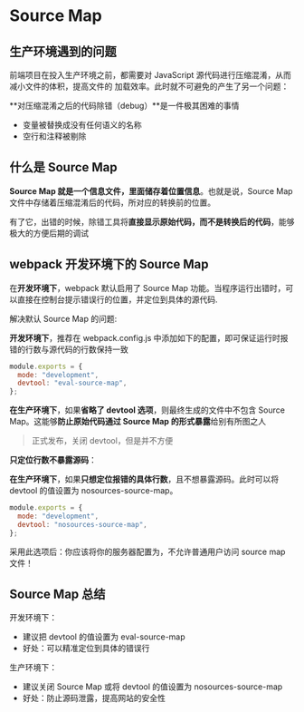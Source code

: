 # Source Map

## 生产环境遇到的问题

前端项目在投入生产环境之前，都需要对 JavaScript 源代码进行压缩混淆，从而减小文件的体积，提高文件的 加载效率。此时就不可避免的产生了另一个问题：

**对压缩混淆之后的代码除错（debug）**是一件极其困难的事情

- 变量被替换成没有任何语义的名称
- 空行和注释被剔除

## 什么是 Source Map

**Source Map 就是一个信息文件，里面储存着位置信息**。也就是说，Source Map 文件中存储着压缩混淆后的代码，所对应的转换前的位置。

有了它，出错的时候，除错工具将**直接显示原始代码，而不是转换后的代码**，能够极大的方便后期的调试

## webpack 开发环境下的 Source Map

在**开发环境下**，webpack 默认启用了 Source Map 功能。当程序运行出错时，可以直接在控制台提示错误行的位置，并定位到具体的源代码.

解决默认 Source Map 的问题:

**开发环境下**，推荐在 webpack.config.js 中添加如下的配置，即可保证运行时报错的行数与源代码的行数保持一致

```js
module.exports = {
  mode: "development",
  devtool: "eval-source-map",
};
```

**在生产环境下**，如果**省略了 devtool 选项**，则最终生成的文件中不包含 Source Map。这能够**防止原始代码通过 Source Map 的形式暴露**给别有所图之人

> 正式发布，关闭 devtool，但是并不方便

**只定位行数不暴露源码**：

**在生产环境下**，如果**只想定位报错的具体行数**，且不想暴露源码。此时可以将 devtool 的值设置为 nosources-source-map。

```js
module.exports = {
  mode: "development",
  devtool: "nosources-source-map",
};
```

采用此选项后：你应该将你的服务器配置为，不允许普通用户访问 source map 文件！

## Source Map 总结

开发环境下：

- 建议把 devtool 的值设置为 eval-source-map
- 好处：可以精准定位到具体的错误行

生产环境下：

- 建议关闭 Source Map 或将 devtool 的值设置为 nosources-source-map
- 好处：防止源码泄露，提高网站的安全性
